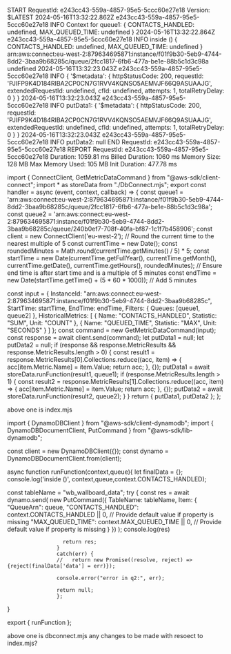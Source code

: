
START RequestId: e243cc43-559a-4857-95e5-5ccc60e27e18 Version: $LATEST
2024-05-16T13:32:22.862Z	e243cc43-559a-4857-95e5-5ccc60e27e18	INFO	Context for queue1: { CONTACTS_HANDLED: undefined, MAX_QUEUED_TIME: undefined }
2024-05-16T13:32:22.864Z	e243cc43-559a-4857-95e5-5ccc60e27e18	INFO	inside () { CONTACTS_HANDLED: undefined, MAX_QUEUED_TIME: undefined } arn:aws:connect:eu-west-2:879634695871:instance/f01f9b30-5eb9-4744-8dd2-3baa9b68285c/queue/2fcc1817-6fb6-477a-be1e-88b5c1d3c98a undefined
2024-05-16T13:32:23.043Z	e243cc43-559a-4857-95e5-5ccc60e27e18	INFO	{
  '$metadata': {
    httpStatusCode: 200,
    requestId: 'PJIFP9K4D184RIBA2CP0CN7G1RVV4KQNSO5AEMVJF66Q9ASUAAJG',
    extendedRequestId: undefined,
    cfId: undefined,
    attempts: 1,
    totalRetryDelay: 0
  }
}
2024-05-16T13:32:23.043Z	e243cc43-559a-4857-95e5-5ccc60e27e18	INFO	putData1: {
  '$metadata': {
    httpStatusCode: 200,
    requestId: 'PJIFP9K4D184RIBA2CP0CN7G1RVV4KQNSO5AEMVJF66Q9ASUAAJG',
    extendedRequestId: undefined,
    cfId: undefined,
    attempts: 1,
    totalRetryDelay: 0
  }
}
2024-05-16T13:32:23.043Z	e243cc43-559a-4857-95e5-5ccc60e27e18	INFO	putData2: null
END RequestId: e243cc43-559a-4857-95e5-5ccc60e27e18
REPORT RequestId: e243cc43-559a-4857-95e5-5ccc60e27e18	Duration: 1059.81 ms	Billed Duration: 1060 ms	Memory Size: 128 MB	Max Memory Used: 105 MB	Init Duration: 477.78 ms






import { ConnectClient, GetMetricDataCommand } from "@aws-sdk/client-connect";
import * as storeData from "./DbConnect.mjs";
export const handler = async (event, context, callback) => {
 const queue1 = 'arn:aws:connect:eu-west-2:879634695871:instance/f01f9b30-5eb9-4744-8dd2-3baa9b68285c/queue/2fcc1817-6fb6-477a-be1e-88b5c1d3c98a';
 const queue2 = 'arn:aws:connect:eu-west-2:879634695871:instance/f01f9b30-5eb9-4744-8dd2-3baa9b68285c/queue/240b0ef7-708f-40fa-bf87-1c1f7b458906';
 const client = new ConnectClient('eu-west-2');
 // Round the current time to the nearest multiple of 5
 const currentTime = new Date();
 const roundedMinutes = Math.round(currentTime.getMinutes() / 5) * 5;
 const startTime = new Date(currentTime.getFullYear(), currentTime.getMonth(), currentTime.getDate(), currentTime.getHours(), roundedMinutes);
 // Ensure end time is after start time and is a multiple of 5 minutes
 const endTime = new Date(startTime.getTime() + (5 * 60 * 1000)); // Add 5 minutes
 
 const input = {
   InstanceId: "arn:aws:connect:eu-west-2:879634695871:instance/f01f9b30-5eb9-4744-8dd2-3baa9b68285c",
   StartTime: startTime,
   EndTime: endTime,
   Filters: {
     Queues: [queue1, queue2]
   },
   HistoricalMetrics: [
     {
       Name: "CONTACTS_HANDLED",
       Statistic: "SUM",
       Unit: "COUNT"
     },
     {
       Name: "QUEUED_TIME",
       Statistic: "MAX",
       Unit: "SECONDS"
     }
   ]
 };
 const command = new GetMetricDataCommand(input);
 const response = await client.send(command);
 let putData1 = null;
 let putData2 = null;
 if (response && response.MetricResults && response.MetricResults.length > 0) {
   const result1 = response.MetricResults[0].Collections.reduce((acc, item) => {
     acc[item.Metric.Name] = item.Value;
     return acc;
   }, {});
   putData1 = await storeData.runFunction(result1, queue1);
   if (response.MetricResults.length > 1) {
     const result2 = response.MetricResults[1].Collections.reduce((acc, item) => {
       acc[item.Metric.Name] = item.Value;
       return acc;
     }, {});
     putData2 = await storeData.runFunction(result2, queue2);
   }
 }
 return { putData1, putData2 };
};

above one is index.mjs


import { DynamoDBClient } from "@aws-sdk/client-dynamodb";
import {
  DynamoDBDocumentClient,
  PutCommand
} from "@aws-sdk/lib-dynamodb";

const client = new DynamoDBClient({});
const dynamo = DynamoDBDocumentClient.from(client);

async function runFunction(context,queue){
    let finalData = {};
      console.log('inside ()', context,queue,context.CONTACTS_HANDLED);

 const tableName = "wb_wallboard_data";
 try {
                     const res =  await dynamo.send(
                      new PutCommand({
                        TableName: tableName,
                         Item: {
         "QueueArn": queue,
         "CONTACTS_HANDLED": context.CONTACTS_HANDLED || 0, // Provide default value if property is missing
         "MAX_QUEUED_TIME": context.MAX_QUEUED_TIME || 0, // Provide default value if property is missing
       }
                        })
                      );
                      console.log(res)
                      
                      return res;
                    }
                    catch(err) {
                    //   return new Promise((resolve, reject) => {reject(finalData['data'] = err)});
                    
                    console.error("error in q2:", err);
                    
                    return null;
                    };

}



  


export {
  runFunction
};

above one is dbconnect.mjs any changes to be made with resoect to index.mjs?
